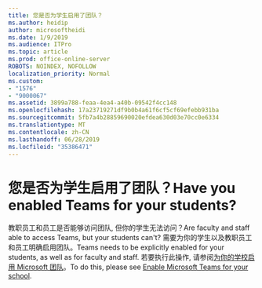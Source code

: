 ```yaml
---
title: 您是否为学生启用了团队？
ms.author: heidip
author: microsoftheidi
ms.date: 1/9/2019
ms.audience: ITPro
ms.topic: article
ms.prod: office-online-server
ROBOTS: NOINDEX, NOFOLLOW
localization_priority: Normal
ms.custom:
- "1576"
- "9000067"
ms.assetid: 3899a788-feaa-4ea4-a40b-09542f4cc148
ms.openlocfilehash: 17a23719271df9b0b4a61f6cf5cf69efebb931ba
ms.sourcegitcommit: 5fb7a4b28859690020efdea630d03e70cc0e6334
ms.translationtype: MT
ms.contentlocale: zh-CN
ms.lasthandoff: 06/28/2019
ms.locfileid: "35386471"
---
```

# <a name="have-you-enabled-teams-for-your-students"></a><span data-ttu-id="f1add-102">您是否为学生启用了团队？</span><span class="sxs-lookup"><span data-stu-id="f1add-102">Have you enabled Teams for your students?</span></span>

<span data-ttu-id="f1add-103">教职员工和员工是否能够访问团队, 但你的学生无法访问？</span><span class="sxs-lookup"><span data-stu-id="f1add-103">Are faculty and staff able to access Teams, but your students can't?</span></span> <span data-ttu-id="f1add-104">需要为你的学生以及教职员工和员工明确启用团队。</span><span class="sxs-lookup"><span data-stu-id="f1add-104">Teams needs to be explicitly enabled for your students, as well as for faculty and staff.</span></span> <span data-ttu-id="f1add-105">若要执行此操作, 请参阅[为你的学校启用 Microsoft 团队](https://docs.microsoft.com/education/get-started/enable-microsoft-teams)。</span><span class="sxs-lookup"><span data-stu-id="f1add-105">To do this, please see [Enable Microsoft Teams for your school](https://docs.microsoft.com/education/get-started/enable-microsoft-teams).</span></span>
  